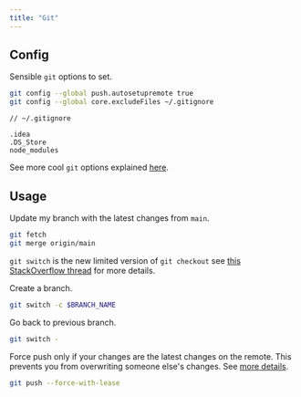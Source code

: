 ```yaml
---
title: "Git"
---
```


## Config

Sensible `git` options to set.

```sh
git config --global push.autosetupremote true
git config --global core.excludeFiles ~/.gitignore
```

```
// ~/.gitignore

.idea
.DS_Store
node_modules
```

See more cool `git` options explained [here](https://jvns.ca/blog/2024/02/16/popular-git-config-options/#core-excludesfile-a-global-gitignore).

## Usage

Update my branch with the latest changes from `main`.

```sh
git fetch
git merge origin/main
```

`git switch` is the new limited version of `git checkout` see [this StackOverflow thread](https://stackoverflow.com/questions/57265785/whats-the-difference-between-git-switch-and-git-checkout-branch) for more details.

Create a branch.

```sh
git switch -c $BRANCH_NAME
```

Go back to previous branch.

```sh
git switch -
```

Force push only if your changes are the latest changes on the remote. This prevents you from overwriting someone else's changes. See [more details](https://blog.gitbutler.com/git-tips-2-new-stuff-in-git/).

```sh
git push --force-with-lease
```
